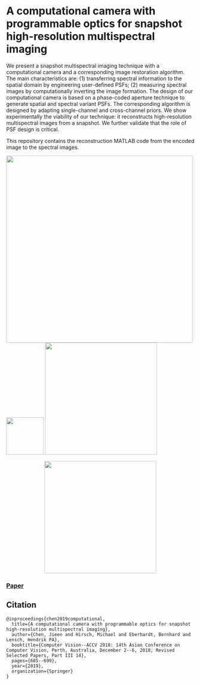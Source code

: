 # A computational camera with programmable optics for snapshot high-resolution multispectral imaging

We present a snapshot multispectral imaging technique with a computational camera and a corresponding image restoration algorithm. The main characteristics are:
(1) transferring spectral information to the spatial domain by engineering user-defined PSFs; (2) measuring spectral images by computationally inverting the image formation. The design of our computational camera is based on a phase-coded aperture technique to generate spatial and spectral variant PSFs. The corresponding algorithm is designed by adapting single-channel and cross-channel priors. We show experimentally the viability of our technique: it reconstructs high-resolution multispectral images from a snapshot. We further validate that the role of PSF design is critical.

This repository contains the reconstruction MATLAB code from the encoded image to the spectral images. 

<img src="https://user-images.githubusercontent.com/7547278/220628159-9714576a-2907-454a-91e5-536fd6e277ab.png" width="500"> <img src="https://user-images.githubusercontent.com/7547278/220628543-14f17c15-ae93-4abf-b630-f2e99299c2ce.png" width="100"> <img src="https://user-images.githubusercontent.com/7547278/220628826-728d9194-0a37-4259-a65f-29a4e7c61661.png" width="300"> 
<p align="center">
<img src="https://user-images.githubusercontent.com/7547278/220629707-56a7f8df-df36-4e66-b13f-46cddd9df038.png" width="300">
</p>

### [Paper](https://link.springer.com/chapter/10.1007/978-3-030-20893-6_43)

## Citation

```
@inproceedings{chen2019computational,
  title={A computational camera with programmable optics for snapshot high-resolution multispectral imaging},
  author={Chen, Jieen and Hirsch, Michael and Eberhardt, Bernhard and Lensch, Hendrik PA},
  booktitle={Computer Vision--ACCV 2018: 14th Asian Conference on Computer Vision, Perth, Australia, December 2--6, 2018, Revised Selected Papers, Part III 14},
  pages={685--699},
  year={2019},
  organization={Springer}
}
```

